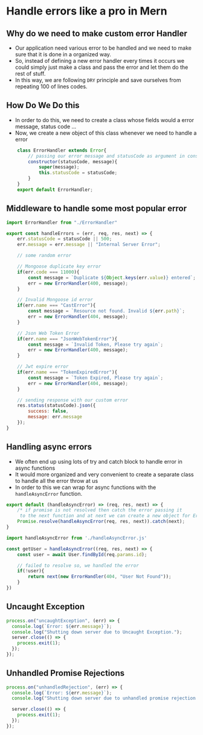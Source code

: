 # Handle errors like a pro in Mern
## Why do we need to make custom error Handler
- Our application need various error to be handled and we need to make sure that it is done in a organized way.
- So, instead of defining a new error handler every times it occurs we could simply just make a class and pass the error and let them do the rest of stuff.
- In this way, we are following `DRY` principle and save ourselves from repeating 100 of lines codes.

## How Do We Do this
- In order to do this, we need to create a class whose fields would a error message, status code ...
- Now, we create a new object of this class whenever we need to handle a error
  
```javascript
    class ErrorHandler extends Error{
        // passing our error message and statusCode as argument in constructor
        constructor(statusCode, message){
            super(message);
            this.statusCode = statusCode;
        }
    }
    export default ErrorHandler;
```

## Middleware to handle some most popular error
```javascript
import ErrorHandler from "./ErrorHandler"

export const handleErrors = (err, req, res, next) => {
    err.statusCode = statusCode || 500;
    err.message = err.message || "Internal Server Error";

    // some random error 

    // Mongoose duplicate key error
    if(err.code === 11000){
        const message = `Duplicate ${Object.keys(err.value)} entered`;
        err = new ErrorHandler(400, message);
    }

    // Invalid Mongoose id error
    if(err.name === "CastError"){
        const message = `Resource not found. Invalid ${err.path}`;
        err = new ErrorHandler(404, message);
    }

    // Json Web Token Error
    if(err.name === "JsonWebTokenError"){
        const message = `Invalid Token, Please try again`;
        err = new ErrorHandler(400, message);
    }

    // Jwt expire error
    if(err.name === "TokenExpiredError"){
        const message = `Token Expired, Please try again`;
        err = new ErrorHandler(404, message);
    }

    // sending response with our custom error
    res.status(statusCode).json({
        success: false,
        message: err.message
    });
}
```
## Handling async errors
- We often end up using lots of try and catch block to handle error in async functions
- It would more organized and very convenient to create a separate class to  handle all the error throw at us
- In order to this we can wrap for async functions with the `handleAsyncError` function.
```javascript
export default (handleAsyncError) => (req, res, next) => {
    /* if promise is not resolved then catch the error passing it 
     to the next function and at next we can create a new object for ErrorHandler class to handle the error*/
    Promise.resolve(handleAsyncError(req, res, next)).catch(next);
}
```
```javascript
import handleAsyncError from './handleAsyncError.js'

const getUser = handleAsyncError((req, res, next) => {
    const user = await User.findById(req.params.id);

    // failed to resolve so, we handled the error
    if(!user){
        return next(new ErrorHandler(404, "User Not Found"));
    }
})
```
 
## Uncaught Exception
```javascript
process.on("uncaughtException", (err) => {
  console.log(`Error: ${err.message}`);
  console.log("Shutting down server due to Uncaught Exception.");
  server.close(() => {
    process.exit(1);
  });
});
```

## Unhandled Promise Rejections
```javascript
process.on("unhandledRejection", (err) => {
  console.log(`Error: ${err.message}`);
  console.log("Shutting down server due to unhandled promise rejection.");

  server.close(() => {
    process.exit(1);
  });
});
```
